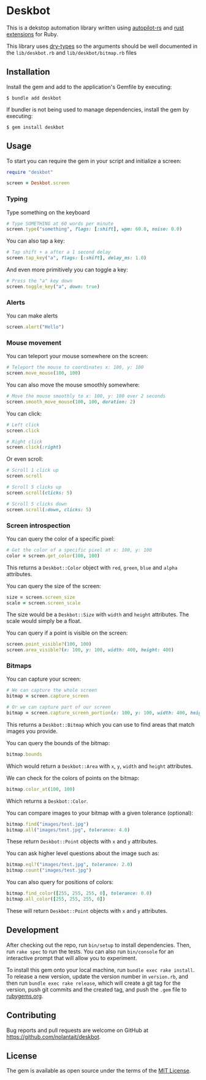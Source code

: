 # Deskbot

This is a dekstop automation library written using
[autopilot-rs](https://github.com/autopilot-rs) and
[rust extensions](https://bundler.io/blog/2023/01/31/rust-gem-skeleton.html)
for Ruby.

This library uses [dry-types](https://dry-rb.org/gems/dry-types/1.7/) so the
arguments should be well documented in
the `lib/deskbot.rb` and `lib/deskbot/bitmap.rb` files

## Installation

Install the gem and add to the application's Gemfile by executing:

    $ bundle add deskbot

If bundler is not being used to manage dependencies, install the gem by executing:

    $ gem install deskbot

## Usage

To start you can require the gem in your script and initialize a screen:

```ruby
require "deskbot"

screen = Deskbot.screen
```

### Typing

Type something on the keyboard

```ruby
# Type SOMETHING at 60 words per minute
screen.type("something", flags: [:shift], wpm: 60.0, noise: 0.0)
```

You can also tap a key:

```ruby
# Tap shift + a after a 1 second delay
screen.tap_key("a", flags: [:shift], delay_ms: 1.0)
```

And even more primitively you can toggle a key:

```ruby
# Press the "a" key down
screen.toggle_key("a", down: true)
```

### Alerts

You can make alerts

```ruby
screen.alert("Hello")
```

### Mouse movement

You can teleport your mouse somewhere on the screen:

```ruby
# Teleport the mouse to coordinates x: 100, y: 100
screen.move_mouse(100, 100)
```

You can also move the mouse smoothly somewhere:

```ruby
# Move the mouse smoothly to x: 100, y: 100 over 2 seconds
screen.smooth_move_mouse(100, 100, duration: 2)
```

You can click:

```ruby
# Left click
screen.click

# Right click
screen.click(:right)
```

Or even scroll:

```ruby
# Scroll 1 click up
screen.scroll

# Scroll 5 clicks up
screen.scroll(clicks: 5)

# Scroll 5 clicks down
screen.scroll(:down, clicks: 5)
```

### Screen introspection

You can query the color of a specific pixel:

```ruby
# Get the color of a specific pixel at x: 100, y: 100
color = screen.get_color(100, 100)
```

This returns a `Deskbot::Color` object with `red`, `green`, `blue` and `alpha`
attributes.

You can query the size of the screen:

```ruby
size = screen.screen_size
scale = screen.screen_scale
```

The size would be a `Deskbot::Size` with `width` and `height` attributes. The
scale would simply be a float.

You can query if a point is visible on the screen:

```ruby
screen.point_visible?(100, 100)
screen.area_visible?(x: 100, y: 100, width: 400, height: 400)
```

### Bitmaps

You can capture your screen:

```ruby
# We can capture the whole screen
bitmap = screen.capture_screen

# Or we can capture part of our screen
bitmap = screen.capture_screen_portion(x: 100, y: 100, width: 400, height: 400)
```

This returns a `Deskbot::Bitmap` which you can use to find areas that match
images you provide.

You can query the bounds of the bitmap:

```ruby
bitmap.bounds
```

Which would return a `Deskbot::Area` with `x`, `y`, `width` and `height`
attributes.

We can check for the colors of points on the bitmap:

```ruby
bitmap.color_at(100, 100)
```

Which returns a `Deskbot::Color`.

You can compare images to your bitmap with a given tolerance (optional):

```ruby
bitmap.find("images/test.jpg")
bitmap.all("images/test.jpg", tolerance: 4.0)
```

These return `Deskbot::Point` objects with `x` and `y` attributes.

You can ask higher level questions about the image such as:

```ruby
bitmap.eql?("images/test.jpg", tolerance: 2.0)
bitmap.count("images/test.jpg")
```

You can also query for positions of colors:

```ruby
bitmap.find_color([255, 255, 255, 0], tolerance: 0.0)
bitmap.all_color([255, 255, 255, 0])
```

These will return `Deskbot::Point` objects with `x` and `y` attributes.

## Development

After checking out the repo, run `bin/setup` to install dependencies.
Then, run `rake spec` to run the tests. You can also run `bin/console` for
an interactive prompt that will allow you to experiment.

To install this gem onto your local machine, run `bundle exec rake install`.
To release a new version, update the version number in `version.rb`, and then
run `bundle exec rake release`, which will create a git tag for the version,
push git commits and the created tag, and push the `.gem` file
to [rubygems.org](https://rubygems.org).

## Contributing

Bug reports and pull requests are welcome on GitHub at https://github.com/nolantait/deskbot.

## License

The gem is available as open source under the terms of the [MIT License](https://opensource.org/licenses/MIT).
